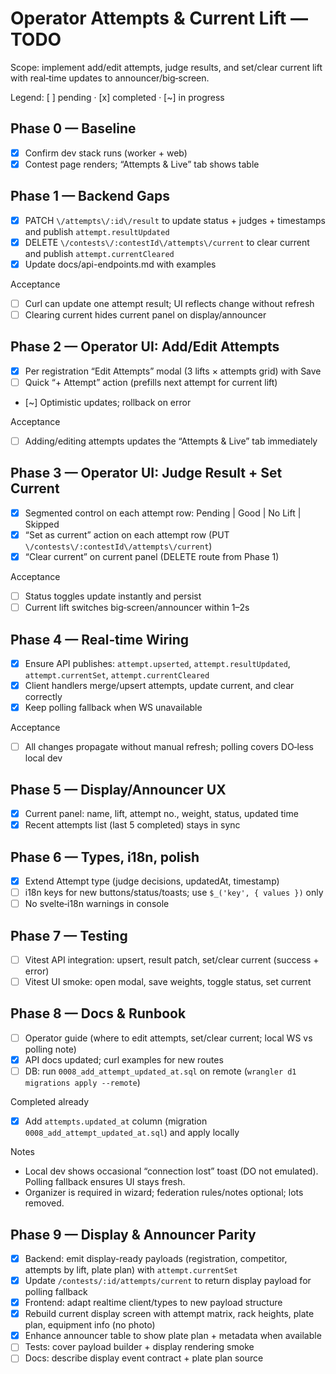 # Operator Attempts & Current Lift — TODO

Scope: implement add/edit attempts, judge results, and set/clear current lift with real‑time updates to announcer/big‑screen.

Legend: [ ] pending · [x] completed · [~] in progress

## Phase 0 — Baseline
- [x] Confirm dev stack runs (worker + web)
- [x] Contest page renders; “Attempts & Live” tab shows table

## Phase 1 — Backend Gaps
- [x] PATCH `\/attempts\/:id\/result` to update status + judges + timestamps and publish `attempt.resultUpdated`
- [x] DELETE `\/contests\/:contestId\/attempts\/current` to clear current and publish `attempt.currentCleared`
- [x] Update docs/api-endpoints.md with examples

Acceptance
- [ ] Curl can update one attempt result; UI reflects change without refresh
- [ ] Clearing current hides current panel on display/announcer

## Phase 2 — Operator UI: Add/Edit Attempts
- [x] Per registration “Edit Attempts” modal (3 lifts × attempts grid) with Save
- [ ] Quick “+ Attempt” action (prefills next attempt for current lift)
- [~] Optimistic updates; rollback on error

Acceptance
- [ ] Adding/editing attempts updates the “Attempts & Live” tab immediately

## Phase 3 — Operator UI: Judge Result + Set Current
- [x] Segmented control on each attempt row: Pending | Good | No Lift | Skipped
- [x] “Set as current” action on each attempt row (PUT `\/contests\/:contestId\/attempts\/current`)
- [x] “Clear current” on current panel (DELETE route from Phase 1)

Acceptance
- [ ] Status toggles update instantly and persist
- [ ] Current lift switches big‑screen/announcer within 1–2s

## Phase 4 — Real‑time Wiring
- [x] Ensure API publishes: `attempt.upserted`, `attempt.resultUpdated`, `attempt.currentSet`, `attempt.currentCleared`
- [x] Client handlers merge/upsert attempts, update current, and clear correctly
- [x] Keep polling fallback when WS unavailable

Acceptance
- [ ] All changes propagate without manual refresh; polling covers DO‑less local dev

## Phase 5 — Display/Announcer UX
- [x] Current panel: name, lift, attempt no., weight, status, updated time
- [x] Recent attempts list (last 5 completed) stays in sync

## Phase 6 — Types, i18n, polish
- [x] Extend Attempt type (judge decisions, updatedAt, timestamp)
- [ ] i18n keys for new buttons/status/toasts; use `$_('key', { values })` only
- [ ] No svelte‑i18n warnings in console

## Phase 7 — Testing
- [ ] Vitest API integration: upsert, result patch, set/clear current (success + error)
- [ ] Vitest UI smoke: open modal, save weights, toggle status, set current

## Phase 8 — Docs & Runbook
- [ ] Operator guide (where to edit attempts, set/clear current; local WS vs polling note)
- [x] API docs updated; curl examples for new routes
- [ ] DB: run `0008_add_attempt_updated_at.sql` on remote (`wrangler d1 migrations apply --remote`)

Completed already
- [x] Add `attempts.updated_at` column (migration `0008_add_attempt_updated_at.sql`) and apply locally

Notes
- Local dev shows occasional “connection lost” toast (DO not emulated). Polling fallback ensures UI stays fresh.
- Organizer is required in wizard; federation rules/notes optional; lots removed.

## Phase 9 — Display & Announcer Parity
- [x] Backend: emit display-ready payloads (registration, competitor, attempts by lift, plate plan) with `attempt.currentSet`
- [x] Update `/contests/:id/attempts/current` to return display payload for polling fallback
- [x] Frontend: adapt realtime client/types to new payload structure
- [x] Rebuild current display screen with attempt matrix, rack heights, plate plan, equipment info (no photo)
- [x] Enhance announcer table to show plate plan + metadata when available
- [ ] Tests: cover payload builder + display rendering smoke
- [ ] Docs: describe display event contract + plate plan source
